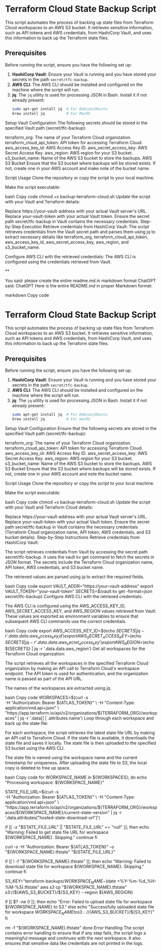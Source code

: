 # Terraform Cloud State Backup Script

This script automates the process of backing up state files from Terraform Cloud workspaces to an AWS S3 bucket. It retrieves sensitive information, such as API tokens and AWS credentials, from HashiCorp Vault, and uses this information to back up the Terraform state files.

## Prerequisites

Before running the script, ensure you have the following set up:

1. **HashiCorp Vault**: Ensure your Vault is running and you have stored your secrets in the path `secret/tfc-backup`.
2. **AWS CLI**: The AWS CLI should be installed and configured on the machine where the script will run.
3. **jq**: The `jq` utility is used for processing JSON in Bash. Install it if not already present:
   ```bash
   sudo apt-get install jq  # For Debian/Ubuntu
   brew install jq          # For MacOS

Setup
Vault Configuration
The following secrets should be stored in the specified Vault path (secret/tfc-backup):

terraform_org: The name of your Terraform Cloud organization.
terraform_cloud_api_token: API token for accessing Terraform Cloud.
aws_access_key_id: AWS Access Key ID.
aws_secret_access_key: AWS Secret Access Key.
aws_region: AWS region for your S3 bucket.
s3_bucket_name: Name of the AWS S3 bucket to store the backups.
AWS S3 Bucket
Ensure that the S3 bucket where backups will be stored exists. If not, create one in your AWS account and make note of the bucket name.

Script Usage
Clone the repository or copy the script to your local machine.

Make the script executable:

bash
Copy code
chmod +x backup-terraform-cloud.sh
Update the script with your Vault and Terraform details:

Replace https://your-vault-address with your actual Vault server's URL.
Replace your-vault-token with your actual Vault token.
Ensure the secret path secret/tfc-backup in Vault contains the necessary credentials.
Step-by-Step Execution
Retrieve credentials from HashiCorp Vault: The script retrieves credentials from the Vault secret path and parses them using jq to extract necessary details like terraform_org, terraform_cloud_api_token, aws_access_key_id, aws_secret_access_key, aws_region, and s3_bucket_name.

Configure AWS CLI with the retrieved credentials: The AWS CLI is configured using the credentials retrieved from Vault.

**






You said:
please create the entire readme.md in markdown format
ChatGPT said:
ChatGPT
Here is the entire README.md in proper Markdown format:

markdown
Copy code
# Terraform Cloud State Backup Script

This script automates the process of backing up state files from Terraform Cloud workspaces to an AWS S3 bucket. It retrieves sensitive information, such as API tokens and AWS credentials, from HashiCorp Vault, and uses this information to back up the Terraform state files.

## Prerequisites

Before running the script, ensure you have the following set up:

1. **HashiCorp Vault**: Ensure your Vault is running and you have stored your secrets in the path `secret/tfc-backup`.
2. **AWS CLI**: The AWS CLI should be installed and configured on the machine where the script will run.
3. **jq**: The `jq` utility is used for processing JSON in Bash. Install it if not already present:
   ```bash
   sudo apt-get install jq  # For Debian/Ubuntu
   brew install jq          # For macOS
Setup
Vault Configuration
Ensure that the following secrets are stored in the specified Vault path (secret/tfc-backup):

terraform_org: The name of your Terraform Cloud organization.
terraform_cloud_api_token: API token for accessing Terraform Cloud.
aws_access_key_id: AWS Access Key ID.
aws_secret_access_key: AWS Secret Access Key.
aws_region: AWS region for your S3 bucket.
s3_bucket_name: Name of the AWS S3 bucket to store the backups.
AWS S3 Bucket
Ensure that the S3 bucket where backups will be stored exists. If not, create one in your AWS account and note the bucket name.

Script Usage
Clone the repository or copy the script to your local machine.

Make the script executable:

bash
Copy code
chmod +x backup-terraform-cloud.sh
Update the script with your Vault and Terraform Cloud details:

Replace https://your-vault-address with your actual Vault server's URL.
Replace your-vault-token with your actual Vault token.
Ensure the secret path secret/tfc-backup in Vault contains the necessary credentials (Terraform Cloud organization name, API token, AWS credentials, and S3 bucket details).
Step-by-Step Instructions
Retrieve credentials from HashiCorp Vault:

The script retrieves credentials from Vault by accessing the secret path secret/tfc-backup. It uses the vault kv get command to fetch the secrets in JSON format. The secrets include the Terraform Cloud organization name, API token, AWS credentials, and S3 bucket name.

The retrieved values are parsed using jq to extract the required fields.

bash
Copy code
export VAULT_ADDR="https://your-vault-address"
export VAULT_TOKEN="your-vault-token"
SECRETS=$(vault kv get -format=json secret/tfc-backup)
Configure AWS CLI with the retrieved credentials:

The AWS CLI is configured using the AWS_ACCESS_KEY_ID, AWS_SECRET_ACCESS_KEY, and AWS_REGION values retrieved from Vault. These values are exported as environment variables to ensure that subsequent AWS CLI commands use the correct credentials.

bash
Copy code
export AWS_ACCESS_KEY_ID=$(echo ${SECRETS} | jq -r '.data.data.aws_access_key_id')
export AWS_SECRET_ACCESS_KEY=$(echo ${SECRETS} | jq -r '.data.data.aws_secret_access_key')
export AWS_REGION=$(echo ${SECRETS} | jq -r '.data.data.aws_region')
Get all workspaces for the Terraform Cloud organization:

The script retrieves all the workspaces in the specified Terraform Cloud organization by making an API call to Terraform Cloud's workspace endpoint. The API token is used for authentication, and the organization name is passed as part of the API URL.

The names of the workspaces are extracted using jq.

bash
Copy code
WORKSPACES=$(curl -s \
  -H "Authorization: Bearer ${ATLAS_TOKEN}" \
  -H "Content-Type: application/vnd.api+json" \
  "https://app.terraform.io/api/v2/organizations/${TERRAFORM_ORG}/workspaces" | jq -r '.data[] | .attributes.name')
Loop through each workspace and back up the state file:

For each workspace, the script retrieves the latest state file URL by making an API call to Terraform Cloud. If the state file is available, it downloads the state file and saves it locally. The state file is then uploaded to the specified S3 bucket using the AWS CLI.

The state file is named using the workspace name and the current timestamp for uniqueness. After uploading the state file to S3, the local copy is deleted to free up space.

bash
Copy code
for WORKSPACE_NAME in ${WORKSPACES}; do
  echo "Processing workspace: ${WORKSPACE_NAME}"

  STATE_FILE_URL=$(curl -s \
    -H "Authorization: Bearer ${ATLAS_TOKEN}" \
    -H "Content-Type: application/vnd.api+json" \
    "https://app.terraform.io/api/v2/organizations/${TERRAFORM_ORG}/workspaces/${WORKSPACE_NAME}/current-state-version" | jq -r '.data.attributes["hosted-state-download-url"]')

  if [[ -z "$STATE_FILE_URL" || "$STATE_FILE_URL" == "null" ]]; then
    echo "Warning: Failed to get state file URL for workspace ${WORKSPACE_NAME}. Skipping."
    continue
  fi

  curl -s -H "Authorization: Bearer ${ATLAS_TOKEN}" -o "${WORKSPACE_NAME}.tfstate" "${STATE_FILE_URL}"

  if [[ ! -f "${WORKSPACE_NAME}.tfstate" ]]; then
    echo "Warning: Failed to download state file for workspace ${WORKSPACE_NAME}. Skipping."
    continue
  fi

  S3_KEY="terraform-backups/${WORKSPACE_NAME}-$(date +%Y-%m-%d_%H-%M-%S).tfstate"
  aws s3 cp "${WORKSPACE_NAME}.tfstate" s3://${AWS_S3_BUCKET}/${S3_KEY} --region ${AWS_REGION}

  if [[ $? -ne 0 ]]; then
    echo "Error: Failed to upload state file for workspace ${WORKSPACE_NAME} to S3."
  else
    echo "Successfully uploaded state file for workspace ${WORKSPACE_NAME} to s3://${AWS_S3_BUCKET}/${S3_KEY}"
  fi

  rm -f "${WORKSPACE_NAME}.tfstate"
done
Error Handling
The script contains error handling to ensure that if any step fails, the script logs a meaningful message and continues with the next workspace. It also ensures that sensitive data like credentials are not printed in the logs.
